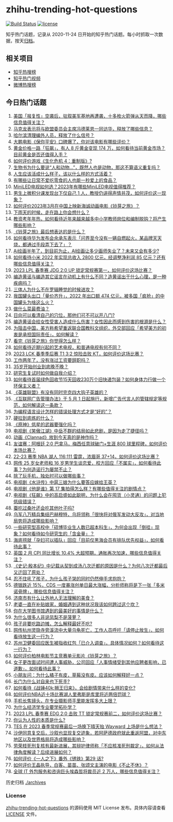 # zhihu-trending-hot-questions

[![Build Status](https://github.com/justjavac/zhihu-trending-hot-questions/workflows/ci/badge.svg?branch=master)](https://github.com/justjavac/zhihu-trending-hot-questions/actions)
[![license](https://img.shields.io/github/license/justjavac/zhihu-trending-hot-questions)](https://github.com/justjavac/zhihu-trending-hot-questions/blob/master/LICENSE)

知乎热门话题，记录从 2020-11-24
日开始的知乎热门话题。每小时抓取一次数据，按天[归档](./archives)。

## 相关项目

- [知乎热搜榜](https://github.com/justjavac/zhihu-trending-top-search)
- [知乎热门视频](https://github.com/justjavac/zhihu-trending-hot-video)
- [微博热搜榜](https://github.com/justjavac/weibo-trending-hot-search)

## 今日热门话题

<!-- BEGIN -->
<!-- 最后更新时间 Sun Mar 26 2023 06:15:43 GMT+0800 (China Standard Time) -->

1. [美国「报复性」空袭后，驻叙美军基地再遭袭，十多枚火箭弹从天而降，哪些信息值得关注？](https://www.zhihu.com/question/591777529)
1. [马克龙表示将与欧盟委员会主席冯德莱恩一同访华，释放了哪些信息？](https://www.zhihu.com/question/591797303)
1. [哈尔滨清理编外人员，释放了什么信号？](https://www.zhihu.com/question/591816949)
1. [大鹏电影《保你平安》口碑爆了，你对该电影有哪些评价？](https://www.zhihu.com/question/588511248)
1. [黄金价格一路「狂飙」，有人 8 斤黄金变现 174 万，如何看待当前黄金市场？目前黄金是否还值得入手？](https://www.zhihu.com/question/591762377)
1. [如何评价游戏《生化危机 4：重制版》?](https://www.zhihu.com/question/589271908)
1. [生物书为什么要说“人和动物…”，既然人也是动物，那这不算语义重复吗？](https://www.zhihu.com/question/591732916)
1. [人生应该活成什么样子，该以什么样的方式活着？](https://www.zhihu.com/question/290003248)
1. [有哪些让日常不爱吃零食的人也能一秒爱上的食品？](https://www.zhihu.com/question/591140640)
1. [MiniLED电视如何选？2023年有哪些MiniLED电视值得推荐？](https://www.zhihu.com/question/588254744)
1. [男生上微积分课发现台下仅自己 1 人，教授仍讲得声情并茂，如何评价这一现象？](https://www.zhihu.com/question/591772909)
1. [如何评价2023年3月在中国上映新海诚动画电影《铃芽之旅》？](https://www.zhihu.com/question/590721516)
1. [下雨天的时候，走在路上你会想什么？](https://www.zhihu.com/question/591565158)
1. [教资考年年热，如何看待近年来越来越多中小学教师岗位和编制脱钩？将产生哪些影响？](https://www.zhihu.com/question/590921536)
1. [《铃芽之旅》最后想表达的是什么？](https://www.zhihu.com/question/591721809)
1. [如何看待华为发布会余承东表示「问界至今没有一辆自燃起火，某品牌天天烧，都通过手段弄下去了」？](https://www.zhihu.com/question/591566504)
1. [Ai绘画半年了，到目前为止，AI绘画让多少画师失业了？未来又会有多少?](https://www.zhihu.com/question/583294094)
1. [如何看待小米 2022 年实现总收入 2800 亿元，经调整净利润 85 亿元？还有哪些信息值得关注？](https://www.zhihu.com/question/591650808)
1. [2023 LPL 春季赛 JDG 2:0 UP 锁定常规赛第一，如何评价这场比赛？](https://www.zhihu.com/question/591813692)
1. [编造黄谣与编造其它谣言在动机上有什么不同？造黄谣出于什么心理，是一种疾病吗？](https://www.zhihu.com/question/591500010)
1. [三体人为什么不在罗辑睡觉的时候进攻？](https://www.zhihu.com/question/323948234)
1. [我国罐头出口「量价齐升」，2022 年出口额 474 亿元，被多国「疯抢」的中国罐头为啥这么火？](https://www.zhihu.com/question/590921435)
1. [做什么菜最费油？](https://www.zhihu.com/question/590678482)
1. [日向可以看清自己的穴位，那他们可不可以开八门?](https://www.zhihu.com/question/588372753)
1. [编造黄谣会给女性受害人造成什么伤害？女性因此而感到伤害的根源是什么？](https://www.zhihu.com/question/591500081)
1. [为阻击中国，美方称希望重返联合国教科文组织，外交部回应「希望美方的初衷是承担国际责任」，如何解读？](https://www.zhihu.com/question/591610695)
1. [看完《铃芽之旅》你觉得怎么样？](https://www.zhihu.com/question/591630080)
1. [如何看待近期兴起的艺术电视，和普通电视有何不同？](https://www.zhihu.com/question/591576557)
1. [2023 LCK 春季季后赛 T1 3:2 惊险击败 KT，如何评价这场比赛？](https://www.zhihu.com/question/591818795)
1. [工作两年了，没有涨过工资要辞职吗？](https://www.zhihu.com/question/581468769)
1. [35岁开始创业到底晚不晚？](https://www.zhihu.com/question/588668838)
1. [研究生复试时如何做自我介绍？](https://www.zhihu.com/question/572589863)
1. [如何看待首届绿色回收节15天回收230万个旧快递包装？如何身体力行做一个环保主义者？](https://www.zhihu.com/question/591621983)
1. [《英雄联盟》有没有同时完克四大钩子英雄的？](https://www.zhihu.com/question/591390374)
1. [《互联网广告管理办法》于 5 月 1 日起施行，新增广告代言人的管辖规定等规范，如何解读这一条款？](https://www.zhihu.com/question/591611572)
1. [为编程语言设计怎样的错误处理方式才是“好的”？](https://www.zhihu.com/question/584713844)
1. [硬拉到底练的什么？](https://www.zhihu.com/question/590181931)
1. [《原神》低星的武器要强化吗？](https://www.zhihu.com/question/552630570)
1. [电视剧《笑傲江湖》中岳不群的结局如此悲剧，是因为走了捷径吗？](https://www.zhihu.com/question/591115266)
1. [动画《Clannad》放到今天真的是神作吗？](https://www.zhihu.com/question/575037267)
1. [友谊赛：阿根廷 2:0 巴拿马，梅西任意球破门+生涯 800 球里程碑，如何评价本场比赛？](https://www.zhihu.com/question/591568741)
1. [22-23 赛季 NBA 湖人 116:111 雷霆，浓眉哥 37+14，如何评价这场比赛？](https://www.zhihu.com/question/591768193)
1. [网传 25 岁女老师和 16 岁男学生谈恋爱，校方回应「不属实」，如何看待此事？为何造谣行为屡禁不止？](https://www.zhihu.com/question/591447486)
1. [除了玩手机，独处时可以做哪些事？](https://www.zhihu.com/question/591438087)
1. [电视剧《水浒传》中扈三娘为什么要答应嫁给王英？](https://www.zhihu.com/question/590304709)
1. [电视剧《他是谁》第 17 集拍得怎么样？有哪些值得关注的剧情点？](https://www.zhihu.com/question/591632874)
1. [电视剧《狂飙》中的高启盛如此聪明，为什么会在囤货（小灵通）的问题上犯低级错误？](https://www.zhihu.com/question/591138441)
1. [蚕吃过桑叶还会吃其他叶子吗?](https://www.zhihu.com/question/455671422)
1. [乌军八万精兵集结巴赫穆特，乌将领称「很快将对俄军发动大反攻」，对当地局势将造成哪些影响？](https://www.zhihu.com/question/591593319)
1. [一些研究型高校中「硕博毕业生人数已超本科生」，为何会出现「倒挂」现象？如何看待如今研究生的「含金量」？](https://www.zhihu.com/question/591395033)
1. [海底捞就「孕妇可以插队」回应「目前仅黑海会员有排队优先权益」，如何看待此事？](https://www.zhihu.com/question/591568545)
1. [英国 2 月 CPI 同比增长 10.4% 大超预期，通胀再次加速，哪些信息值得关注？](https://www.zhihu.com/question/591349358)
1. [《史记·殷本纪》中记载从契到成汤八次迁都的原因是什么？为何八次迁都最后又迁回了原处？](https://www.zhihu.com/question/589989427)
1. [忍不住吼了孩子，为什么孩子哭的同时仍然伸手求抱抱？](https://www.zhihu.com/question/590903773)
1. [德银跌近 15%，CDS 一度暴涨创单日最大涨幅，分析师称将是下一张「多米诺骨牌」，哪些信息值得关注？](https://www.zhihu.com/question/591676847)
1. [济南市有什么让外地人无法理解的美食？](https://www.zhihu.com/question/560352840)
1. [老婆一直在补贴娘家，婚姻遇到这种状况我该如何跨过这个坎？](https://www.zhihu.com/question/591342044)
1. [你在大学图书馆遇到的最美好的事情是什么？](https://www.zhihu.com/question/590029365)
1. [为什么很多人非说凤梨不是菠萝？](https://www.zhihu.com/question/315955020)
1. [孩子非要吃路边摊，怎么解释最好不吃?](https://www.zhihu.com/question/587272215)
1. [网传杭州灵隐寺旁溪流中大量乌龟死亡，工作人员呼吁「请停止放生」，如何看待放生这一行为？](https://www.zhihu.com/question/591755797)
1. [苏州卫健委回应医生被指收红包「已介入调查」，具体情况如何？如何看待这一行为？](https://www.zhihu.com/question/591360663)
1. [如何评价柏林电影节主竞赛单元影片《铃芽之旅》？](https://www.zhihu.com/question/583817037)
1. [女子更改面试时间遭人事威胁，公司回应「人事情绪受到其他应聘者影响，已道歉」，如何看待此事？](https://www.zhihu.com/question/591607252)
1. [小朋友问：为什么橘子有皮，草莓没有皮。应该如何解释好一点？](https://www.zhihu.com/question/591261072)
1. [长门为什么对自来也下死手?](https://www.zhihu.com/question/405121435)
1. [如何看待《战锤40k:狮王归来》，会给剧情带来什么样的变化?](https://www.zhihu.com/question/591377116)
1. [如何评价NBA近十场比赛湖人里弗斯是库里将近两倍罚球？](https://www.zhihu.com/question/591389854)
1. [手机长焦镜头，在专业摄影师手里能发挥多大上限？](https://www.zhihu.com/question/591458585)
1. [为什么经济学专业要学拓扑学？](https://www.zhihu.com/question/29065414)
1. [2023 LPL 春季赛 EDG 2:0 击败 TT 锁定常规赛前二，如何评价这场比赛？](https://www.zhihu.com/question/591639743)
1. [你认为人性的本质是什么?](https://www.zhihu.com/question/590254263)
1. [TES 在 2023 春季常规赛最后一场换下晴天抬 Wayward 上场是什么想法？](https://www.zhihu.com/question/591390232)
1. [沙伊同意复交后，沙叙也显现复交迹象，若阿萨德政府就此重返阿盟，对中东地区以及世界格局将造成哪些影响？](https://www.zhihu.com/question/591572342)
1. [劳荣枝死刑复核有最新进展，其辩护律师称「不应核准死刑裁定」，如何从法律角度解读？后续进展如何？](https://www.zhihu.com/question/591572044)
1. [如何评价《一人之下》番外《锈铁》第29 话?](https://www.zhihu.com/question/591725076)
1. [如何评价王晶执导，白客、苗苗、张颂文主演的电影《不止不休》？](https://www.zhihu.com/question/591423485)
1. [全球 IT 外包服务和咨询巨头埃森哲将裁员近 2 万人，哪些信息值得关注？](https://www.zhihu.com/question/591559359)

<!-- END -->

历史归档 [./archives](./archives)

### License

[zhihu-trending-hot-questions](https://github.com/justjavac/zhihu-trending-hot-questions)
的源码使用 MIT License 发布。具体内容请查看 [LICENSE](./LICENSE) 文件。
